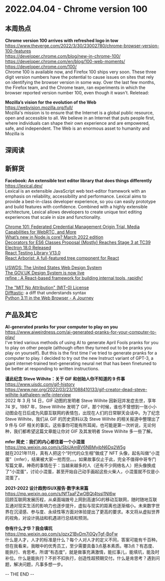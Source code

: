 2022.04.04 - Chrome version 100  
========  

## 本周热点

**Chrome version 100 arrives with refreshed logo in tow**  
https://www.theverge.com/2022/3/30/23002780/chrome-browser-version-100-features  
https://developer.chrome.com/blog/new-in-chrome-100/  
https://developer.chrome.com/en/blog/100-web-moments/  
https://developer.chrome.com/100/  
Chrome 100 is available now, and Firefox 100 ships very soon. These three digit version numbers have the potential to cause issues on sites that rely on identifying the browser version in some way. Over the last few months, the Firefox team, and the Chrome team, ran experiments in which the browser reported version number 100, even though it wasn't. Reletead: 

**Mozilla’s vision for the evolution of the Web**  
https://webvision.mozilla.org/full/  
Mozilla's mission is to ensure that the Internet is a global public resource, open and accessible to all. We believe in an Internet that puts people first, where individuals can shape their own experience and are empowered, safe, and independent. The Web is an enormous asset to humanity and Mozilla is 

## 深阅读



## 新鲜货

**Facebook: An extensible text editor library that does things differently**  
https://lexical.dev/  
Lexical is an extensible JavaScript web text-editor framework with an emphasis on reliability, accessibility and performance. Lexical aims to provide a best-in-class developer experience, so you can easily prototype and build features with confidence. Combined with a highly extensible architecture, Lexical allows developers to create unique text editing experiences that scale in size and functionality.

[Chrome 101: Federated Credential Management Origin Trial, Media Capabilities for WebRTC, and More](https://blog.chromium.org/2022/03/chrome-101-federated-credential.html)  
[What’s new in Node.js core? March 2022 edition](https://simonplend.com/whats-new-in-node-js-core-march-2022-edition/)  
[Decorators for ES6 Classes Proposal (Mostly) Reaches Stage 3 at TC39](https://github.com/tc39/proposal-decorators)  
[Electron 18.0 Released](https://www.electronjs.org/blog/electron-18-0)  
[React Testing Library V13.0](https://github.com/testing-library/react-testing-library/releases/tag/v13.0.0)  
[React Arborist: A full-featured tree component for React](https://github.com/brimdata/react-arborist)  

[USWDS: The United States Web Design System](https://designsystem.digital.gov/)  
[The GOV.UK Design System is now live](https://gds.blog.gov.uk/2022/03/31/the-gov-uk-design-system-is-now-live/)  
[refine : A React-based framework for building internal tools, rapidly!](https://github.com/pankod/refine)  

[The "MIT No Attribution" (MIT-0) License](https://github.com/aws/mit-0)  
[Difftastic](https://github.com/Wilfred/difftastic): a diff that understands syntax  
[Python 3.11 in the Web Browser - A Journey](https://2022.pycon.de/program/SBCNDY/)  

## 产品及其它 

**AI-generated pranks for your computer to play on you**  
https://www.aiweirdness.com/ai-generated-pranks-for-your-computer-to-play/  
I've tried various methods of using AI to generate April Fools pranks for you to play on other people (although often they turned out to be pranks you play on yourself). But this is the first time I've tried to generate pranks for a computer to play. I decided to try out the new Instruct variant of GPT-3, a giant internet-trained text-generating neural net that has been finetuned to be better at responding to written instructions.

**谨此纪念 Steve Wilhite：关于 GiF 和创始人你不知道的 9 件事**  
https://www.uisdc.com/gif-history  
https://www.npr.org/2022/03/23/1088410133/gif-creator-dead-steve-wilhite-kathaleen-wife-interview  
2022 年 3 月 14 日，GIF 动图的发明者 Steve Wilhite 因新冠并发症去世，享年 74 岁。1987 年，Steve Wilhite 发明了 GIF。那个时候，谁也不曾想到一张小小动图会在日后成为风靡互联网的表情包，出现在人们的日常聊天会话中。为了纪念 Steve Wilhite，我们从 GIF 的历史资料以及 Steve Wilhite 的相关报道中整理出了 9 件与 GIF 相关的事实。这些事你可能有所耳闻，也可能是第一次听说，无论何种，我们都希望这篇文章能让你对 GIF 及其发明者 Steve Wilhite 多一些了解。

**mfer 简史：我们的内心都住着一个小混蛋**  
https://mp.weixin.qq.com/s/SbUAmBV6NBMyibN6Dq2W5g  
就在2021年11月，真有人把这个“时代的众生相”做成了 NFT 头像，起名叫做“小混蛋”（mfer），结果被大家一抢而空。。。如果故事仅止于此，完全不值得中哥专门写篇文章。神奇的事情在于：当越来越多的人（还有不少网络名人）把头像换成了“小混蛋”，讨论小混蛋，甚至开始自己动手画起这些火柴人，小混蛋就不仅是小混蛋了。

**2021-2022 设计趋势ISUX报告·数字未来篇**  
https://mp.weixin.qq.com/s/NfTaaFZwOBQt4tssl1Nl6w  
回顾互联网发展历程，从桌面端拨号上网到高速5G的移动互联网，随时随地互联互通对现实生活的影响力也逐步提升，虚拟与现实的距离也逐渐缩小。未来数字世界在沉浸感、参与度、永续性等方面对体验提出了更高的要求。本文将从虚拟世界的视角，对设计挑战和机遇进行总结和预测。

**你有什么才华？我会填坑**  
https://mp.weixin.qq.com/s/qzx21BvDm7i0QyTgf-BoFw  
什么是人才，人才的标准是什么？每个人对人才的定义不同，答案可能有千百种。但在我看来，我眼中的优秀员工，至少需要具备3点基本素质。哪3点？有态度、能执行、肯思考。所谓“有态度”，就是做事充满激情，能扛事儿，能填坑，能及时补位。什么是能执行？不折不扣执行，创造性超预期交付。什么是肯思考？遇到问题，解决问题，凡事多想一步。

-- THE END --
